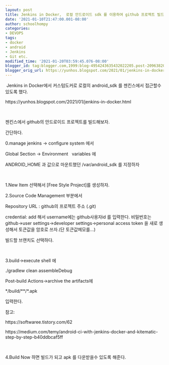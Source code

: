 ```yaml
---
layout: post
title: Jenkins in Docker,  로컬 안드로이드 sdk 를 이용하여 github 프로젝트 빌드하기
date: '2021-01-10T21:47:00.001-08:00'
author: schoolhompy
categories:
- DEVOPS
tags:
- docker
- android
- Jenkins
- Git etc.
modified_time: '2021-01-20T03:59:45.076-08:00'
blogger_id: tag:blogger.com,1999:blog-4954243635432022205.post-2096382097759565442
blogger_orig_url: https://yunhos.blogspot.com/2021/01/jenkins-in-docker-sdk-github.html
---
```


<p>&nbsp;Jenkins in Docker에서 커스텀도커로 로컬의 android_sdk 를 젠킨스에서 접근할수 있도록 했다.</p><p>https://yunhos.blogspot.com/2021/01/jenkins-in-docker.html</p><p><br /></p><p>젠킨스에서 github의 안드로이드 프로젝트를 빌드해보자.</p><p>간단하다.</p><p>0.manage jenkins -&gt; configure system 에서</p><p>Global Section -&gt; Environment&nbsp; &nbsp;variables 에</p><p>ANDROID_HOME 과 값으로 마운트했던 /var/android_sdk 를 지정하자</p><p><br /></p><p>1.New Item 선택해서 [Free Style Project]를 생성하자.</p><p>2.Source Code Management 부분에서&nbsp;</p><p>Repository URL : github의 프로젝트 주소 (.git)</p><p>credential: add 해서 username에는 github사용자id 를 입력한다. 비밀번호는 github-&gt;user settings-&gt;developer settings-&gt;personal access token 을 새로 생성해서 토큰값을 암호로 쓰자.(단 토큰값메모를...)</p><p>빌드할 브랜치도 선택하다.</p><p><br /></p><p>3.build-&gt;execute shell 에&nbsp;</p><p>./gradlew clean assembleDebug</p><p>Post-build Actions-&gt;archive the artifacts에</p><p>*/build/**/*.apk</p><p>입력한다.</p><p>참고:</p><p>https://softwaree.tistory.com/62</p><p>https://medium.com/temy/android-ci-with-jenkins-docker-and-kitematic-step-by-step-b40ddbcaf5ff</p><p><br /></p><p>4.Build Now 하면 빌드가 되고 apk 를 다운받을수 있도록 해준다.</p>